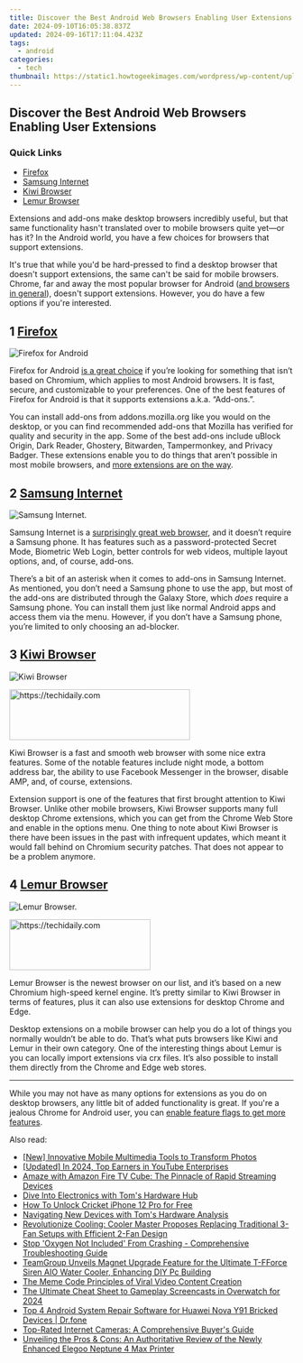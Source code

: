 ```yaml
---
title: Discover the Best Android Web Browsers Enabling User Extensions
date: 2024-09-10T16:05:38.837Z
updated: 2024-09-16T17:11:04.423Z
tags:
  - android
categories:
  - tech
thumbnail: https://static1.howtogeekimages.com/wordpress/wp-content/uploads/2023/08/52709451780_0b8ce58762_o.jpg
---
```


## Discover the Best Android Web Browsers Enabling User Extensions

### Quick Links

* [Firefox](https://fox-http.techidaily.com/2024-approved-the-zen-of-sleep-curated-asmr-vocalists/)
* [Samsung Internet](https://instagram-video-recordings.techidaily.com/new-igtvs-power-boosters-crafting-viral-hash-tags/)
* [Kiwi Browser](https://blog-min.techidaily.com/5-ways-to-teach-you-to-transfer-files-from-motorola-moto-g-5g-2023-to-other-android-devices-easily-drfone-by-drfone-transfer-from-android-transfer-from-android/)
* [Lemur Browser](https://hardware-updates.techidaily.com/download-the-epson-stylus-nx420-printer-driver-for-windows-7-8-and-10-free-and-compatible/)

 Extensions and add-ons make desktop browsers incredibly useful, but that same functionality hasn't translated over to mobile browsers quite yet—or has it? In the Android world, you have a few choices for browsers that support extensions. 

 It's true that while you'd be hard-pressed to find a desktop browser that doesn't support extensions, the same can't be said for mobile browsers. Chrome, far and away the most popular browser for Android ([and browsers in general](https://on-screen-recording.techidaily.com/updated-2024-approved-best-price-to-performance-tablets-with-gaming-capabilities/)), doesn't support extensions. However, you do have a few options if you're interested.

## 1 [Firefox](https://www.anrdoezrs.net/links/3607085/type/dlg/sid/UUhtgUeUpU2000184/https://play.google.com/store/apps/details?id=org.mozilla.firefox) 

![Firefox for Android](https://static1.howtogeekimages.com/wordpress/wp-content/uploads/2023/08/firefox.png) 

 Firefox for Android [is a great choice](https://howto.techidaily.com/8-workable-fixes-to-the-sim-not-provisioned-mm2-error-on-samsung-galaxy-a14-5g-drfone-by-drfone-fix-android-problems-fix-android-problems/) if you’re looking for something that isn’t based on Chromium, which applies to most Android browsers. It is fast, secure, and customizable to your preferences. One of the best features of Firefox for Android is that it supports extensions a.k.a. “Add-ons.”.

 You can install add-ons from addons.mozilla.org like you would on the desktop, or you can find recommended add-ons that Mozilla has verified for quality and security in the app. Some of the best add-ons include uBlock Origin, Dark Reader, Ghostery, Bitwarden, Tampermonkey, and Privacy Badger. These extensions enable you to do things that aren’t possible in most mobile browsers, and [more extensions are on the way](https://android-unlock.techidaily.com/how-to-unlock-lava-blaze-pro-5g-pattern-lock-if-forgotten-6-ways-by-drfone-android/).

## 2 [Samsung Internet](https://www.anrdoezrs.net/links/3607085/type/dlg/sid/UUhtgUeUpU2000184/https://play.google.com/store/apps/details?id=com.sec.android.app.sbrowser) 

![Samsung Internet.](https://static1.howtogeekimages.com/wordpress/wp-content/uploads/2023/08/samsung-internet.png) 

 Samsung Internet is a [surprisingly great web browser](https://on-screen-recording.techidaily.com/new-streamline-your-screen-captures-with-4-methods/), and it doesn’t require a Samsung phone. It has features such as a password-protected Secret Mode, Biometric Web Login, better controls for web videos, multiple layout options, and, of course, add-ons.

 There’s a bit of an asterisk when it comes to add-ons in Samsung Internet. As mentioned, you don’t need a Samsung phone to use the app, but most of the add-ons are distributed through the Galaxy Store, which _does_ require a Samsung phone. You can install them just like normal Android apps and access them via the menu. However, if you don’t have a Samsung phone, you’re limited to only choosing an ad-blocker.

## 3 [Kiwi Browser](https://www.anrdoezrs.net/links/3607085/type/dlg/sid/UUhtgUeUpU2000184/https://play.google.com/store/apps/details?id=com.kiwibrowser.browser) 

![Kiwi Browser](https://static1.howtogeekimages.com/wordpress/wp-content/uploads/2023/08/kiwi-browser.png) 

<!-- affiliate ads begin -->
<a href="https://bluettius.sjv.io/c/5597632/2139109/17108" target="_top" id="2139109">
  <img src="//a.impactradius-go.com/display-ad/17108-2139109" border="0" alt="https://techidaily.com" width="320" height="90"/>
</a>
<img height="0" width="0" src="https://bluettius.sjv.io/i/5597632/2139109/17108" style="position:absolute;visibility:hidden;" border="0" />
<!-- affiliate ads end -->

 Kiwi Browser is a fast and smooth web browser with some nice extra features. Some of the notable features include night mode, a bottom address bar, the ability to use Facebook Messenger in the browser, disable AMP, and, of course, extensions.

 Extension support is one of the features that first brought attention to Kiwi Browser. Unlike other mobile browsers, Kiwi Browser supports many full desktop Chrome extensions, which you can get from the Chrome Web Store and enable in the options menu. One thing to note about Kiwi Browser is there have been issues in the past with infrequent updates, which meant it would fall behind on Chromium security patches. That does not appear to be a problem anymore.

## 4 [Lemur Browser](https://www.anrdoezrs.net/links/3607085/type/dlg/sid/UUhtgUeUpU2000184/https://play.google.com/store/apps/details?id=com.lemurbrowser.exts) 

![Lemur Browser.](https://static1.howtogeekimages.com/wordpress/wp-content/uploads/2023/08/lemur-browser.png) 

<!-- affiliate ads begin -->
<a href="https://aligracehair.sjv.io/c/5597632/2135354/19272" target="_top" id="2135354">
  <img src="//a.impactradius-go.com/display-ad/19272-2135354" border="0" alt="https://techidaily.com" width="250" height="90"/>
</a>
<img height="0" width="0" src="https://aligracehair.sjv.io/i/5597632/2135354/19272" style="position:absolute;visibility:hidden;" border="0" />
<!-- affiliate ads end -->

 Lemur Browser is the newest browser on our list, and it’s based on a new Chromium high-speed kernel engine. It’s pretty similar to Kiwi Browser in terms of features, plus it can also use extensions for desktop Chrome and Edge.

 Desktop extensions on a mobile browser can help you do a lot of things you normally wouldn’t be able to do. That’s what puts browsers like Kiwi and Lemur in their own category. One of the interesting things about Lemur is you can locally import extensions via crx files. It’s also possible to install them directly from the Chrome and Edge web stores.

---

 While you may not have as many options for extensions as you do on desktop browsers, any little bit of added functionality is great. If you're a jealous Chrome for Android user, you can [enable feature flags to get more features](https://screen-video-capture.techidaily.com/new-2024-approved-vrecorder-your-quick-route-to-high-quality-sound-system/).

<ins class="adsbygoogle"
     style="display:block"
     data-ad-format="autorelaxed"
     data-ad-client="ca-pub-7571918770474297"
     data-ad-slot="1223367746"></ins>

<ins class="adsbygoogle"
     style="display:block"
     data-ad-client="ca-pub-7571918770474297"
     data-ad-slot="8358498916"
     data-ad-format="auto"
     data-full-width-responsive="true"></ins>

<span class="atpl-alsoreadstyle">Also read:</span>
<div><ul>
<li><a href="https://some-techniques.techidaily.com/new-innovative-mobile-multimedia-tools-to-transform-photos/"><u>[New] Innovative Mobile Multimedia Tools to Transform Photos</u></a></li>
<li><a href="https://youtube-data.techidaily.com/ed-in-2024-top-earners-in-youtube-enterprises/"><u>[Updated] In 2024, Top Earners in YouTube Enterprises</u></a></li>
<li><a href="https://buynow-reviews.techidaily.com/amaze-with-amazon-fire-tv-cube-the-pinnacle-of-rapid-streaming-devices/"><u>Amaze with Amazon Fire TV Cube: The Pinnacle of Rapid Streaming Devices</u></a></li>
<li><a href="https://hardware-tips.techidaily.com/dive-into-electronics-with-toms-hardware-hub/"><u>Dive Into Electronics with Tom's Hardware Hub</u></a></li>
<li><a href="https://sim-unlock.techidaily.com/how-to-unlock-cricket-iphone-12-pro-for-free-by-drfone-ios/"><u>How To Unlock Cricket iPhone 12 Pro for Free</u></a></li>
<li><a href="https://hardware-tips.techidaily.com/navigating-new-devices-with-toms-hardware-analysis/"><u>Navigating New Devices with Tom's Hardware Analysis</u></a></li>
<li><a href="https://hardware-tips.techidaily.com/revolutionize-cooling-cooler-master-proposes-replacing-traditional-3-fan-setups-with-efficient-2-fan-design/"><u>Revolutionize Cooling: Cooler Master Proposes Replacing Traditional 3-Fan Setups with Efficient 2-Fan Design</u></a></li>
<li><a href="https://win-answers.techidaily.com/stop-oxygen-not-included-from-crashing-comprehensive-troubleshooting-guide/"><u>Stop 'Oxygen Not Included' From Crashing - Comprehensive Troubleshooting Guide</u></a></li>
<li><a href="https://hardware-tips.techidaily.com/teamgroup-unveils-magnet-upgrade-feature-for-the-ultimate-t-fforce-siren-aio-water-cooler-enhancing-diy-pc-building/"><u>TeamGroup Unveils Magnet Upgrade Feature for the Ultimate T-FForce Siren AIO Water Cooler, Enhancing DIY Pc Building</u></a></li>
<li><a href="https://instagram-clips.techidaily.com/the-meme-code-principles-of-viral-video-content-creation/"><u>The Meme Code Principles of Viral Video Content Creation</u></a></li>
<li><a href="https://screen-video-capture.techidaily.com/the-ultimate-cheat-sheet-to-gameplay-screencasts-in-overwatch-for-2024/"><u>The Ultimate Cheat Sheet to Gameplay Screencasts in Overwatch for 2024</u></a></li>
<li><a href="https://howto.techidaily.com/top-4-android-system-repair-software-for-huawei-nova-y91-bricked-devices-drfone-by-drfone-fix-android-problems-fix-android-problems/"><u>Top 4 Android System Repair Software for Huawei Nova Y91 Bricked Devices | Dr.fone</u></a></li>
<li><a href="https://hardware-tips.techidaily.com/top-rated-internet-cameras-a-comprehensive-buyers-guide/"><u>Top-Rated Internet Cameras: A Comprehensive Buyer's Guide</u></a></li>
<li><a href="https://hardware-tips.techidaily.com/unveiling-the-pros-and-cons-an-authoritative-review-of-the-newly-enhanced-elegoo-neptune-4-max-printer/"><u>Unveiling the Pros & Cons: An Authoritative Review of the Newly Enhanced Elegoo Neptune 4 Max Printer</u></a></li>
</ul></div>

